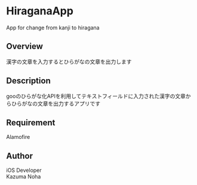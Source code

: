 # HiraganaApp
App for change from kanji to hiragana

## Overview
漢字の文章を入力するとひらがなの文章を出力します

## Description
gooのひらがな化APIを利用してテキストフィールドに入力された漢字の文章からひらがなの文章を出力するアプリです

## Requirement
Alamofire

## Author
iOS Developer<br>
Kazuma Noha
